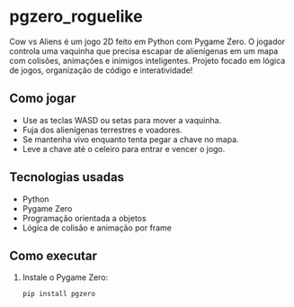 # pgzero_roguelike
Cow vs Aliens é um jogo 2D feito em Python com Pygame Zero. O jogador controla uma vaquinha que precisa escapar de alienígenas em um mapa com colisões, animações e inimigos inteligentes. Projeto focado em lógica de jogos, organização de código e interatividade!

## Como jogar

- Use as teclas WASD ou setas para mover a vaquinha.
- Fuja dos alienígenas terrestres e voadores.
- Se mantenha vivo enquanto tenta pegar a chave no mapa.
- Leve a chave até o celeiro para entrar e vencer o jogo.

## Tecnologias usadas

- Python
- Pygame Zero
- Programação orientada a objetos
- Lógica de colisão e animação por frame

## Como executar

1. Instale o Pygame Zero:
   ```bash
   pip install pgzero